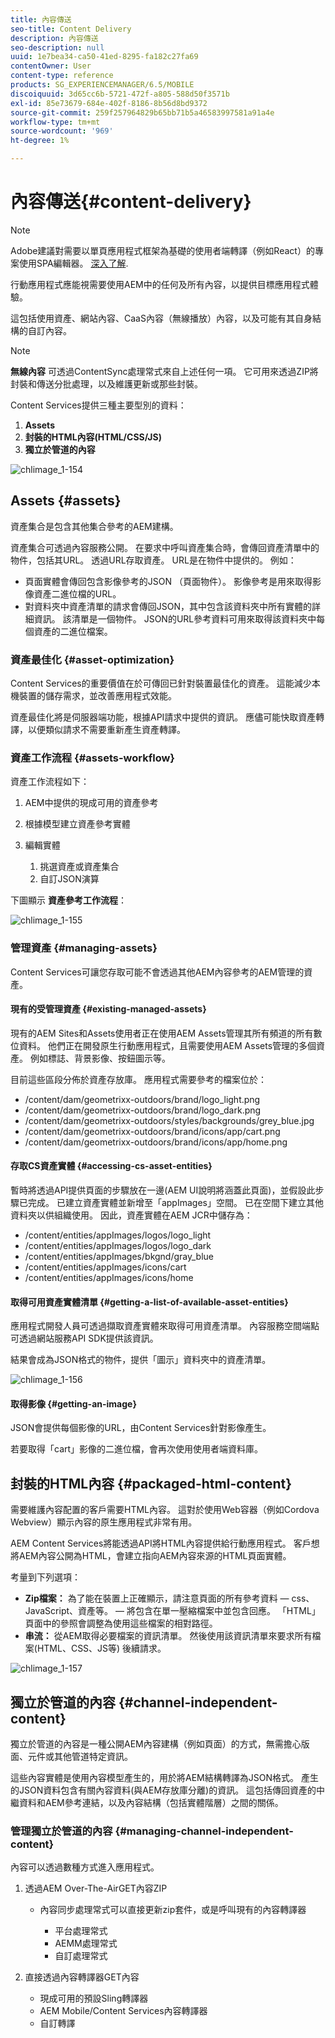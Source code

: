 ```yaml
---
title: 內容傳送
seo-title: Content Delivery
description: 內容傳送
seo-description: null
uuid: 1e7bea34-ca50-41ed-8295-fa182c27fa69
contentOwner: User
content-type: reference
products: SG_EXPERIENCEMANAGER/6.5/MOBILE
discoiquuid: 3d65cc6b-5721-472f-a805-588d50f3571b
exl-id: 85e73679-684e-402f-8186-8b56d8bd9372
source-git-commit: 259f257964829b65bb71b5a46583997581a91a4e
workflow-type: tm+mt
source-wordcount: '969'
ht-degree: 1%

---
```


# 內容傳送{#content-delivery}

>[!NOTE]
>
>Adobe建議對需要以單頁應用程式框架為基礎的使用者端轉譯（例如React）的專案使用SPA編輯器。 [深入了解](/help/sites-developing/spa-overview.md).

行動應用程式應能視需要使用AEM中的任何及所有內容，以提供目標應用程式體驗。

這包括使用資產、網站內容、CaaS內容（無線播放）內容，以及可能有其自身結構的自訂內容。

>[!NOTE]
>
>**無線內容** 可透過ContentSync處理常式來自上述任何一項。 它可用來透過ZIP將封裝和傳送分批處理，以及維護更新或那些封裝。

Content Services提供三種主要型別的資料：

1. **Assets**
1. **封裝的HTML內容(HTML/CSS/JS)**
1. **獨立於管道的內容**

![chlimage_1-154](assets/chlimage_1-154.png)

## Assets {#assets}

資產集合是包含其他集合參考的AEM建構。

資產集合可透過內容服務公開。 在要求中呼叫資產集合時，會傳回資產清單中的物件，包括其URL。 透過URL存取資產。 URL是在物件中提供的。 例如：

* 頁面實體會傳回包含影像參考的JSON （頁面物件）。 影像參考是用來取得影像資產二進位檔的URL。
* 對資料夾中資產清單的請求會傳回JSON，其中包含該資料夾中所有實體的詳細資訊。 該清單是一個物件。 JSON的URL參考資料可用來取得該資料夾中每個資產的二進位檔案。

### 資產最佳化 {#asset-optimization}

Content Services的重要價值在於可傳回已針對裝置最佳化的資產。 這能減少本機裝置的儲存需求，並改善應用程式效能。

資產最佳化將是伺服器端功能，根據API請求中提供的資訊。 應儘可能快取資產轉譯，以便類似請求不需要重新產生資產轉譯。

### 資產工作流程 {#assets-workflow}

資產工作流程如下：

1. AEM中提供的現成可用的資產參考
1. 根據模型建立資產參考實體
1. 編輯實體

   1. 挑選資產或資產集合
   1. 自訂JSON演算

下圖顯示 **資產參考工作流程**：

![chlimage_1-155](assets/chlimage_1-155.png)

### 管理資產 {#managing-assets}

Content Services可讓您存取可能不會透過其他AEM內容參考的AEM管理的資產。

#### 現有的受管理資產 {#existing-managed-assets}

現有的AEM Sites和Assets使用者正在使用AEM Assets管理其所有頻道的所有數位資料。 他們正在開發原生行動應用程式，且需要使用AEM Assets管理的多個資產。 例如標誌、背景影像、按鈕圖示等。

目前這些區段分佈於資產存放庫。 應用程式需要參考的檔案位於：

* /content/dam/geometrixx-outdoors/brand/logo_light.png
* /content/dam/geometrixx-outdoors/brand/logo_dark.png
* /content/dam/geometrixx-outdoors/styles/backgrounds/grey_blue.jpg
* /content/dam/geometrixx-outdoors/brand/icons/app/cart.png
* /content/dam/geometrixx-outdoors/brand/icons/app/home.png

#### 存取CS資產實體 {#accessing-cs-asset-entities}

暫時將透過API提供頁面的步驟放在一邊(AEM UI說明將涵蓋此頁面)，並假設此步驟已完成。 已建立資產實體並新增至「appImages」空間。 已在空間下建立其他資料夾以供組織使用。 因此，資產實體在AEM JCR中儲存為：

* /content/entities/appImages/logos/logo_light
* /content/entities/appImages/logos/logo_dark
* /content/entities/appImages/bkgnd/gray_blue
* /content/entities/appImages/icons/cart
* /content/entities/appImages/icons/home

#### 取得可用資產實體清單 {#getting-a-list-of-available-asset-entities}

應用程式開發人員可透過擷取資產實體來取得可用資產清單。 內容服務空間端點可透過網站服務API SDK提供該資訊。

結果會成為JSON格式的物件，提供「圖示」資料夾中的資產清單。

![chlimage_1-156](assets/chlimage_1-156.png)

#### 取得影像 {#getting-an-image}

JSON會提供每個影像的URL，由Content Services針對影像產生。

若要取得「cart」影像的二進位檔，會再次使用使用者端資料庫。

## 封裝的HTML內容 {#packaged-html-content}

需要維護內容配置的客戶需要HTML內容。 這對於使用Web容器（例如Cordova Webview）顯示內容的原生應用程式非常有用。

AEM Content Services將能透過API將HTML內容提供給行動應用程式。 客戶想將AEM內容公開為HTML，會建立指向AEM內容來源的HTML頁面實體。

考量到下列選項：

* **Zip檔案：** 為了能在裝置上正確顯示，請注意頁面的所有參考資料 — css、JavaScript、資產等。  — 將包含在單一壓縮檔案中並包含回應。 「HTML」頁面中的參照會調整為使用這些檔案的相對路徑。
* **串流：** 從AEM取得必要檔案的資訊清單。 然後使用該資訊清單來要求所有檔案(HTML、CSS、JS等) 後續請求。

![chlimage_1-157](assets/chlimage_1-157.png)

## 獨立於管道的內容 {#channel-independent-content}

獨立於管道的內容是一種公開AEM內容建構（例如頁面）的方式，無需擔心版面、元件或其他管道特定資訊。

這些內容實體是使用內容模型產生的，用於將AEM結構轉譯為JSON格式。 產生的JSON資料包含有關內容資料(與AEM存放庫分離)的資訊。 這包括傳回資產的中繼資料和AEM參考連結，以及內容結構（包括實體階層）之間的關係。

### 管理獨立於管道的內容 {#managing-channel-independent-content}

內容可以透過數種方式進入應用程式。

1. 透過AEM Over-The-AirGET內容ZIP

   * 內容同步處理常式可以直接更新zip套件，或是呼叫現有的內容轉譯器

      * 平台處理常式
      * AEMM處理常式
      * 自訂處理常式

1. 直接透過內容轉譯器GET內容

   * 現成可用的預設Sling轉譯器
   * AEM Mobile/Content Services內容轉譯器
   * 自訂轉譯
